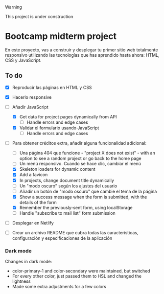 > [!WARNING]
> This project is under construction️

# Bootcamp midterm project

En este proyecto, vas a construir y desplegar tu primer sitio web totalmente responsivo utilizando las tecnologías que has aprendido hasta ahora: HTML, CSS y JavaScript.

## To do

- [x] Reproducir las páginas en HTML y CSS
- [x] Hacerlo responsive
- [ ] Añadir JavaScript
  - [x] Get data for project pages dynamically from API
    - [ ] Handle errors and edge cases
  - [x] Validar el formulario usando JavaScript
    - [ ] Handle errors and edge cases
- [ ] Para obtener créditos extra, añadir alguna funcionalidad adicional:
  - [ ] Una página 404 que funcione - "project X does not exist" - with an option to see a random project or go back to the home page
  - [ ] Un menú responsivo. Cuando se hace clic, cambiar el menú
  - [x] Skeleton loaders for dynamic content
  - [x] Add a favicon
  - [x] In projects, change document title dynamically
  - [ ] Un "modo oscuro" según los ajustes del usuario
  - [ ] Añadir un botón de "modo oscuro" que cambie el tema de la página
  - [x] Show a success message when the form is submitted, with the details of the form
  - [x] Remember the previously-sent form, using localStorage
  - [ ] Handle "subscribe to mail list" form submission
- [ ] Desplegar en Netlify
- [ ] Crear un archivo README que cubra todas las características, configuración y especificaciones de la aplicación


### Dark mode
Changes in dark mode:
* color-primary-1 and color-secondary were maintained, but switched
* For every other color, just passed them to HSL and changed the lightness
* Made some extra adjustments for a few colors